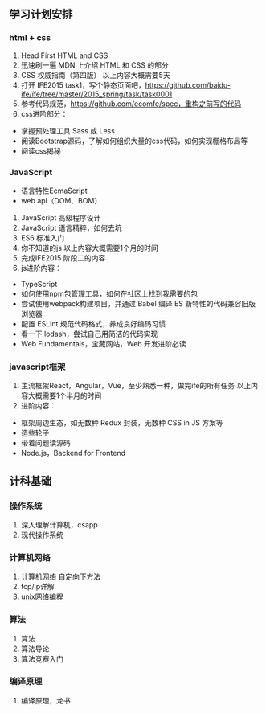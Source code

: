## 学习计划安排
### html + css
1. Head First HTML and CSS
2. 迅速刷一遍 MDN 上介绍 HTML 和 CSS 的部分
3. CSS 权威指南（第四版）
以上内容大概需要5天
4. 打开 IFE2015 task1，写个静态页面吧，https://github.com/baidu-ife/ife/tree/master/2015_spring/task/task0001
5. 参考代码规范，https://github.com/ecomfe/spec，重构之前写的代码
6. css进阶部分：
+ 掌握预处理工具 Sass 或 Less
+ 阅读Bootstrap源码，了解如何组织大量的css代码，如何实现栅格布局等
+ 阅读css揭秘

### JavaScript
+ 语言特性EcmaScript
+ web api（DOM、BOM）
1. JavaScript 高级程序设计
2. JavaScript 语言精粹，如何去坑
3. ES6 标准入门
4. 你不知道的js
以上内容大概需要1个月的时间
5. 完成IFE2015 阶段二的内容
6. js进阶内容：
+ TypeScript
+ 如何使用npm包管理工具，如何在社区上找到我需要的包
+ 尝试使用webpack构建项目，并通过 Babel 编译 ES 新特性的代码兼容旧版浏览器
+ 配置 ESLint 规范代码格式，养成良好编码习惯
+ 看一下 lodash，尝试自己用简洁的代码实现
+ Web Fundamentals，宝藏网站，Web 开发进阶必读


### javascript框架
1. 主流框架React，Angular，Vue，至少熟悉一种，做完ife的所有任务
以上内容大概需要1个半月的时间
2. 进阶内容：
+ 框架周边生态，如无数种 Redux 封装，无数种 CSS in JS 方案等
+ 造些轮子
+ 带着问题读源码
+ Node.js，Backend for Frontend


## 计科基础
### 操作系统
1. 深入理解计算机，csapp
2. 现代操作系统

### 计算机网络
1. 计算机网络 自定向下方法
2. tcp/ip详解
3. unix网络编程

### 算法
1. 算法
2. 算法导论
3. 算法竞赛入门

### 编译原理
1. 编译原理，龙书